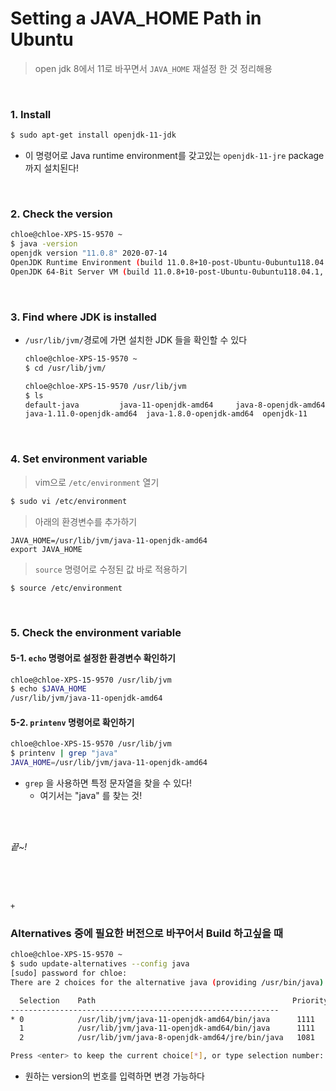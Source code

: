 # Setting a JAVA_HOME Path in Ubuntu

> open jdk 8에서 11로 바꾸면서 `JAVA_HOME` 재설정 한 것 정리해용

<br>

### 1.  Install

```bash
$ sudo apt-get install openjdk-11-jdk
```

- 이 명령어로 Java runtime environment를 갖고있는 `openjdk-11-jre` package 까지 설치된다!

<br>

### 2. Check the version

```bash
chloe@chloe-XPS-15-9570 ~
$ java -version
openjdk version "11.0.8" 2020-07-14
OpenJDK Runtime Environment (build 11.0.8+10-post-Ubuntu-0ubuntu118.04.1)
OpenJDK 64-Bit Server VM (build 11.0.8+10-post-Ubuntu-0ubuntu118.04.1, mixed mode, sharing)
```

<br>

### 3. Find where JDK is installed

- `/usr/lib/jvm/`경로에 가면 설치한 JDK 들을 확인할 수 있다

  ```bash
  chloe@chloe-XPS-15-9570 ~
  $ cd /usr/lib/jvm/
  
  chloe@chloe-XPS-15-9570 /usr/lib/jvm
  $ ls
  default-java		   java-11-openjdk-amd64     java-8-openjdk-amd64
  java-1.11.0-openjdk-amd64  java-1.8.0-openjdk-amd64  openjdk-11
  
  ```

<br>

### 4. Set environment variable

> vim으로  `/etc/environment` 열기

```bash
$ sudo vi /etc/environment
```

> 아래의 환경변수를 추가하기

```
JAVA_HOME=/usr/lib/jvm/java-11-openjdk-amd64
export JAVA_HOME
```

> `source` 명령어로 수정된 값 바로 적용하기

```bash
$ source /etc/environment
```

<br>

### 5. Check the environment variable

#### 5-1. `echo` 명령어로 설정한 환경변수 확인하기

```bash
chloe@chloe-XPS-15-9570 /usr/lib/jvm
$ echo $JAVA_HOME
/usr/lib/jvm/java-11-openjdk-amd64
```

#### 5-2. `printenv` 명령어로 확인하기

```bash
chloe@chloe-XPS-15-9570 /usr/lib/jvm
$ printenv | grep "java"
JAVA_HOME=/usr/lib/jvm/java-11-openjdk-amd64
```

- `grep` 을 사용하면 특정 문자열을 찾을 수 있다!
  - 여기서는 "java" 를 찾는 것! 

<br>

<br>

*끝~!*

<br>

<br>

<br>



`+`

### Alternatives 중에 필요한 버전으로 바꾸어서 Build 하고싶을 때

``` bash
chloe@chloe-XPS-15-9570 ~
$ sudo update-alternatives --config java
[sudo] password for chloe: 
There are 2 choices for the alternative java (providing /usr/bin/java).

  Selection    Path                                            Priority   Status
------------------------------------------------------------
* 0            /usr/lib/jvm/java-11-openjdk-amd64/bin/java      1111      auto mode
  1            /usr/lib/jvm/java-11-openjdk-amd64/bin/java      1111      manual mode
  2            /usr/lib/jvm/java-8-openjdk-amd64/jre/bin/java   1081      manual mode

Press <enter> to keep the current choice[*], or type selection number: 

```

- 원하는 version의 번호를 입력하면 변경 가능하다